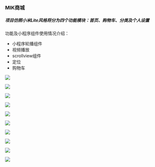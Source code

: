 ### MIK商城

##### 项目仿照小米Lite风格将分为四个功能模块：首页、购物车、分类及个人设置

功能及小程序组件使用情况介绍：

- 小程序轮播组件
- 视频播放
- scrollview组件
- 定位
- 购物车

![](./image/readme/s1.png)

![](./image/readme/s2.png)

![](./image/readme/s3.png)

![](./image/readme/s4.png)

![](./image/readme/s5.png)

![](./image/readme/s6.png)

![](./image/readme/s7.png)

![](./image/readme/s8.png)

![](./image/readme/s9.png)

![](./image/readme/s10.png)
